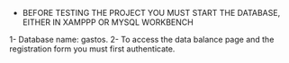 - BEFORE TESTING THE PROJECT YOU MUST START THE DATABASE, EITHER IN XAMPPP OR MYSQL WORKBENCH

1- Database name: gastos.
2- To access the data balance page and the registration form you must first authenticate.
